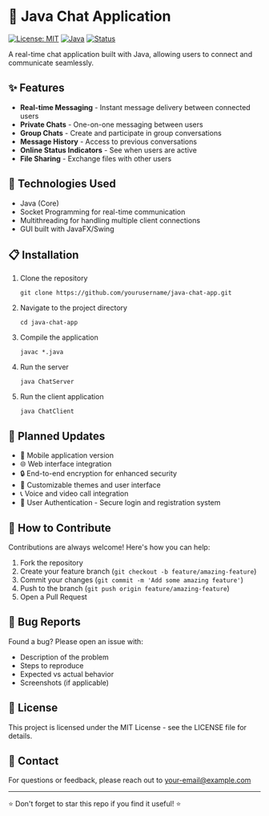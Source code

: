 # 🚀 Java Chat Application

[![License: MIT](https://img.shields.io/badge/License-MIT-yellow.svg)](https://opensource.org/licenses/MIT)
[![Java](https://img.shields.io/badge/Java-11%2B-blue)](https://www.java.com)
[![Status](https://img.shields.io/badge/Status-In%20Development-green)]()

A real-time chat application built with Java, allowing users to connect and communicate seamlessly.

## ✨ Features

- **Real-time Messaging** - Instant message delivery between connected users
- **Private Chats** - One-on-one messaging between users
- **Group Chats** - Create and participate in group conversations
- **Message History** - Access to previous conversations
- **Online Status Indicators** - See when users are active
- **File Sharing** - Exchange files with other users

## 🔧 Technologies Used

- Java (Core)
- Socket Programming for real-time communication
- Multithreading for handling multiple client connections
- GUI built with JavaFX/Swing

## 📋 Installation

1. Clone the repository
    ```
    git clone https://github.com/yourusername/java-chat-app.git
    ```

2. Navigate to the project directory
    ```
    cd java-chat-app
    ```

3. Compile the application
    ```
    javac *.java
    ```

4. Run the server
    ```
    java ChatServer
    ```

5. Run the client application
    ```
    java ChatClient
    ```

## 🔮 Planned Updates

- 📱 Mobile application version
- 🌐 Web interface integration
- 🔒 End-to-end encryption for enhanced security
- 🎨 Customizable themes and user interface
- 📞 Voice and video call integration
- 🔐 User Authentication - Secure login and registration system
  
## 🤝 How to Contribute

Contributions are always welcome! Here's how you can help:

1. Fork the repository
2. Create your feature branch (`git checkout -b feature/amazing-feature`)
3. Commit your changes (`git commit -m 'Add some amazing feature'`)
4. Push to the branch (`git push origin feature/amazing-feature`)
5. Open a Pull Request

## 🐛 Bug Reports

Found a bug? Please open an issue with:
- Description of the problem
- Steps to reproduce
- Expected vs actual behavior
- Screenshots (if applicable)

## 📄 License

This project is licensed under the MIT License - see the LICENSE file for details.

## 📧 Contact

For questions or feedback, please reach out to [your-email@example.com](mailto:your-email@example.com)

---

⭐ Don't forget to star this repo if you find it useful! ⭐
